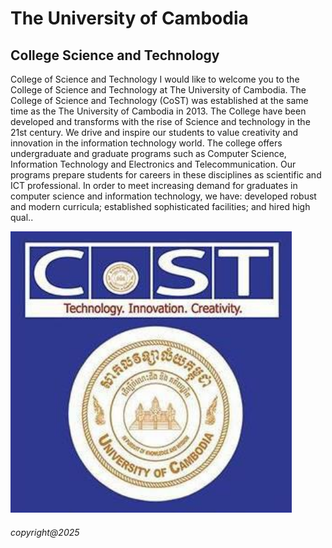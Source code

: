
<html>
<head>

</head>

<body>
<h1>The University of Cambodia</h1>
<h2>College Science and Technology</h2>
<p>
College of Science and Technology I would like to welcome you to the College of Science and Technology at The University of Cambodia. The College of Science and Technology (CoST) was established at the same time as the The University of Cambodia in 2013. The College have been developed and transforms with the rise of Science and technology in the 21st century. We drive and inspire our students to value creativity and innovation in the information technology world. The college offers undergraduate and graduate programs such as Computer Science, Information Technology and Electronics and Telecommunication. Our programs prepare students for careers in these disciplines as scientific and ICT professional. In order to meet increasing demand for graduates in computer science and information technology, we have: developed robust and modern curricula; established sophisticated facilities; and hired high qual..
</p>
</body>
<img src="UC.jpg" alt="ITE103" width="450" hight="450">

<footer><h6>copyright@2025</h6></footer>
</html>

